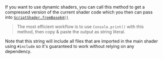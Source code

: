 If you want to use dynamic shaders, you can call this method to get a compressed version of the current shader code which you then can pass into [`ScriptShader.fromBase64()`](/scripting/scripting-api/scriptshader#frombase64)

> The most efficient workflow is to use `Console.print()` with this method, then copy & paste the output as string literal.

Note that this string will include all files that are imported in the main shader using `#include` so it's guaranteed to work without relying on any dependency.